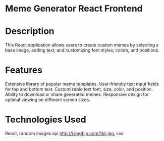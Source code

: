 
# Meme Generator React Frontend
# Description
This React application allows users to create custom memes by selecting a base image, adding text, and customizing font styles, colors, and positions.

# Features
Extensive library of popular meme templates.
User-friendly text input fields for top and bottom text.
Customizable text font, size, color, and position.
Ability to download or share generated memes.
Responsive design for optimal viewing on different screen sizes.

# Technologies Used
React,
random images api http://i.imgflip.com/1bij.jpg,
css

 
 
